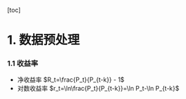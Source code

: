 [toc]

# 1. 数据预处理

### 1.1 收益率

- 净收益率 $R_t=\frac{P_t}{P_{t-k}} - 1$
- 对数收益率 $r_t=\ln\frac{P_t}{P_{t-k}}=\ln P_t-\ln P_{t-k}$